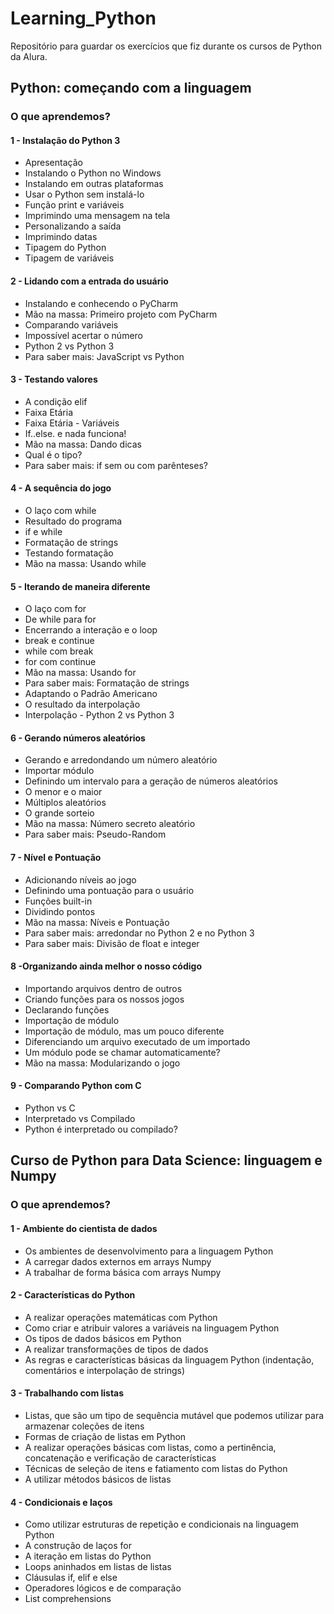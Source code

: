 # Learning_Python

Repositório para guardar os exercícios que fiz durante os cursos de Python da Alura.

## Python: começando com a linguagem

### O que aprendemos?

#### 1 - Instalação do Python 3

- Apresentação
- Instalando o Python no Windows
- Instalando em outras plataformas
- Usar o Python sem instalá-lo
- Função print e variáveis
- Imprimindo uma mensagem na tela
- Personalizando a saída
- Imprimindo datas
- Tipagem do Python
- Tipagem de variáveis

#### 2 - Lidando com a entrada do usuário

- Instalando e conhecendo o PyCharm
- Mão na massa: Primeiro projeto com PyCharm
- Comparando variáveis
- Impossível acertar o número
- Python 2 vs Python 3
- Para saber mais: JavaScript vs Python

#### 3 - Testando valores

- A condição elif
- Faixa Etária
- Faixa Etária - Variáveis
- If..else. e nada funciona!
- Mão na massa: Dando dicas
- Qual é o tipo?
- Para saber mais: if sem ou com parênteses?

#### 4 - A sequência do jogo

- O laço com while
- Resultado do programa
- if e while
- Formatação de strings
- Testando formatação
- Mão na massa: Usando while
  
#### 5 - Iterando de maneira diferente

- O laço com for
- De while para for 
- Encerrando a interação e o loop
- break e continue
- while com break
- for com continue
- Mão na massa: Usando for
- Para saber mais: Formatação de strings
- Adaptando o Padrão Americano
- O resultado da interpolação
- Interpolação - Python 2 vs Python 3

#### 6 - Gerando números aleatórios

- Gerando e arredondando um número aleatório
- Importar módulo
- Definindo um intervalo para a geração de números aleatórios
- O menor e o maior
- Múltiplos aleatórios
- O grande sorteio
- Mão na massa: Número secreto aleatório
- Para saber mais: Pseudo-Random

#### 7 - Nível e Pontuação

- Adicionando níveis ao jogo
- Definindo uma pontuação para o usuário
- Funções built-in
- Dividindo pontos
- Mão na massa: Níveis e Pontuação
- Para saber mais: arredondar no Python 2 e no Python 3
- Para saber mais: Divisão de float e integer

#### 8 -Organizando ainda melhor o nosso código

- Importando arquivos dentro de outros
- Criando funções para os nossos jogos
- Declarando funções
- Importação de módulo
- Importação de módulo, mas um pouco diferente
- Diferenciando um arquivo executado de um importado
- Um módulo pode se chamar automaticamente?
- Mão na massa: Modularizando o jogo

#### 9 - Comparando Python com C

- Python vs C
- Interpretado vs Compilado
- Python é interpretado ou compilado?

## Curso de Python para Data Science: linguagem e Numpy

### O que aprendemos?

#### 1 - Ambiente do cientista de dados

- Os ambientes de desenvolvimento para a linguagem Python
- A carregar dados externos em arrays Numpy
- A trabalhar de forma básica com arrays Numpy

#### 2 - Características do Python

- A realizar operações matemáticas com Python
- Como criar e atribuir valores a variáveis na linguagem Python
- Os tipos de dados básicos em Python
- A realizar transformações de tipos de dados
- As regras e características básicas da linguagem Python (indentação, comentários e interpolação de strings)

#### 3 - Trabalhando com listas

- Listas, que são um tipo de sequência mutável que podemos utilizar para armazenar coleções de itens
- Formas de criação de listas em Python
- A realizar operações básicas com listas, como a pertinência, concatenação e verificação de características
- Técnicas de seleção de itens e fatiamento com listas do Python
- A utilizar métodos básicos de listas

#### 4 - Condicionais e laços

- Como utilizar estruturas de repetição e condicionais na linguagem Python
- A construção de laços for
- A iteração em listas do Python
- Loops aninhados em listas de listas
- Cláusulas if, elif e else
- Operadores lógicos e de comparação
- List comprehensions
